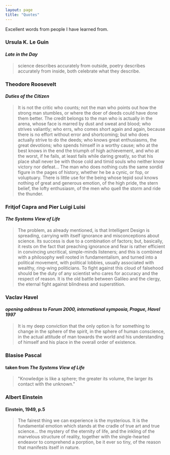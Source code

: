 ```yaml
---
layout: page
title: "Quotes"
---
```

 Excellent words from people I have learned from.

### Ursula K. Le Guin
#### *Late in the Day*
> science describes accurately from outside, poetry describes accurately from inside, both celebrate what they describe.

### Theodore Roosevelt
#### *Duties of the Citizen*
>It is not the critic who counts; not the man who points out how the strong man stumbles, or where the doer of deeds could have done them better. The credit belongs to the man who is actually in the arena, whose face is marred by dust and sweat and blood; who strives valiantly; who errs, who comes short again and again, because there is no effort without error and shortcoming; but who does actually strive to do the deeds; who knows great enthusiasms, the great devotions; who spends himself in a worthy cause; who at the best knows in the end the triumph of high achievement, and who at the worst, if he fails, at least fails while daring greatly, so that his place shall never be with those cold and timid souls who neither know victory nor defeat… The man who does nothing cuts the same sordid figure in the pages of history, whether he be a cynic, or fop, or voluptuary. There is little use for the being whose tepid soul knows nothing of great and generous emotion, of the high pride, the stern belief, the lofty enthusiasm, of the men who quell the storm and ride the thunder.

### Fritjof Capra and Pier Luigi Luisi
#### *The Systems View of Life*
>The problem, as already mentioned, is that Intelligent Design is spreading, carrying with itself ignorance and misconceptions about science. Its success is due to a combination of factors; but, basically, it rests on the fact that preaching ignorance and fear is rather efficient in convincing uncritical, simple-minds listeners; and this is combined with a philosophy well rooted in fundamentalism, and turned into a political movement, with political lobbies, usually associated with wealthy, ring-wing politicians. To fight against this cloud of falsehood should be the duty of any scientist who cares for accuracy and the respect of reason. It is the old battle between Galileo and the clergy, the eternal fight against blindness and superstition.

### Vaclav Havel
#### *opening address to Forum 2000, international symposia, Prague, Havel 1997*
> It is my deep conviction that the only option is for something to change in the sphere of the spirit, in the sphere of human conscience, in the actual attitude of man towards the world and his understanding of himself and his place in the overall order of existence.

### Blasise Pascal
#### taken from *The Systems View of Life*
> "Knowledge is like a sphere; the greater its volume, the larger its contact with the unknown."


### Albert Einstein
#### Einstein, 1949, p.5
 > The fairest thing we can experience is the mysterious. It is the fundamental emotion which stands at the cradle of true art and true science... the mystery of the eternity of life, and the inkling of the marvelous structure of reality, together with the single-hearted endeavor to comprehend a porption, be it ever so tiny, of the reason that manifests itself in nature.
